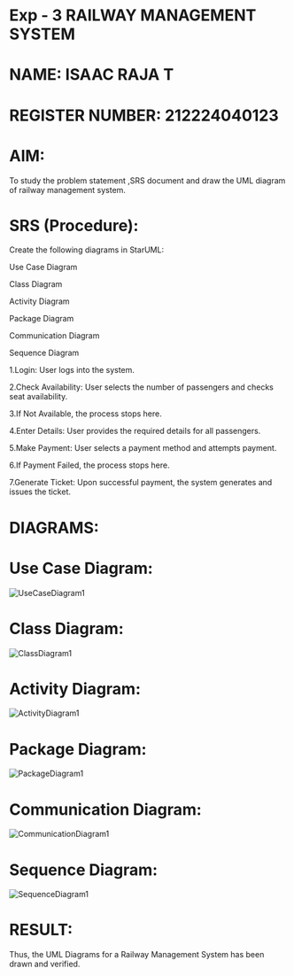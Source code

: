 # Exp - 3 RAILWAY MANAGEMENT SYSTEM

# NAME: ISAAC RAJA T
# REGISTER NUMBER: 212224040123

# AIM:
To study the problem statement ,SRS document and draw the UML diagram of railway management system.



# SRS (Procedure):
Create the following diagrams in StarUML:

Use Case Diagram

Class Diagram

Activity Diagram

Package Diagram

Communication Diagram

Sequence Diagram

  1.Login: User logs into the system.

  2.Check Availability: User selects the number of passengers and checks seat availability.

  3.If Not Available, the process stops here.

  4.Enter Details: User provides the required details for all passengers.

  5.Make Payment: User selects a payment method and attempts payment.

  6.If Payment Failed, the process stops here.

  7.Generate Ticket: Upon successful payment, the system generates and issues the ticket.

# DIAGRAMS:

# Use Case Diagram:
![UseCaseDiagram1](https://github.com/user-attachments/assets/e60f6bc4-b5d0-44e4-a799-7281ceb7c962)

# Class Diagram:
![ClassDiagram1](https://github.com/user-attachments/assets/7c57c02a-1410-409e-af15-be0ac0c41e83)

# Activity Diagram:
![ActivityDiagram1](https://github.com/user-attachments/assets/ff9c086d-04d9-40e2-a43f-4fae3d77ad8e)

# Package Diagram:
![PackageDiagram1](https://github.com/user-attachments/assets/0a01cfd2-7ad9-47fb-ba70-d09a3e476cd3)

# Communication Diagram:
![CommunicationDiagram1](https://github.com/user-attachments/assets/7617ec86-0e48-4cf5-ae58-9a1963bdd7e8)

# Sequence Diagram:
![SequenceDiagram1](https://github.com/user-attachments/assets/8f51188a-f935-4b2b-86dd-599d1de1a68f)







# RESULT:
Thus, the UML Diagrams for a Railway Management System has been drawn and verified.
